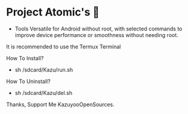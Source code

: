 # Project Atomic's 👾
- Tools Versatile for Android without root, with selected commands to improve device performance or smoothness without needing root.

It is recommended to use the Termux Terminal

How To Install?
- sh /sdcard/Kazu/run.sh

How To Uninstall?
- sh /sdcard/Kazu/del.sh

Thanks, Support Me
KazuyooOpenSources.
